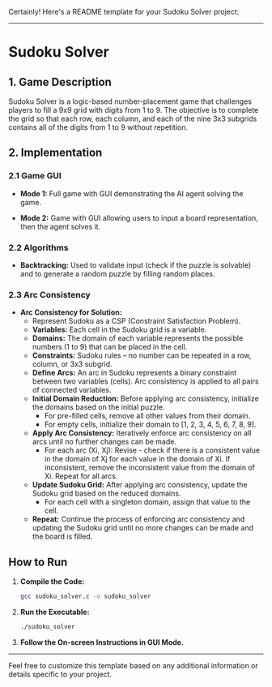Certainly! Here's a README template for your Sudoku Solver project:

---

# Sudoku Solver

## 1. Game Description

Sudoku Solver is a logic-based number-placement game that challenges players to fill a 9x9 grid with digits from 1 to 9. The objective is to complete the grid so that each row, each column, and each of the nine 3x3 subgrids contains all of the digits from 1 to 9 without repetition.

## 2. Implementation

### 2.1 Game GUI

- **Mode 1:** Full game with GUI demonstrating the AI agent solving the game.
  
- **Mode 2:** Game with GUI allowing users to input a board representation, then the agent solves it.

### 2.2 Algorithms

- **Backtracking:** Used to validate input (check if the puzzle is solvable) and to generate a random puzzle by filling random places.

### 2.3 Arc Consistency

- **Arc Consistency for Solution:**
  - Represent Sudoku as a CSP (Constraint Satisfaction Problem).
  - **Variables:** Each cell in the Sudoku grid is a variable.
  - **Domains:** The domain of each variable represents the possible numbers (1 to 9) that can be placed in the cell.
  - **Constraints:** Sudoku rules – no number can be repeated in a row, column, or 3x3 subgrid.
  - **Define Arcs:** An arc in Sudoku represents a binary constraint between two variables (cells). Arc consistency is applied to all pairs of connected variables.
  - **Initial Domain Reduction:** Before applying arc consistency, initialize the domains based on the initial puzzle.
    - For pre-filled cells, remove all other values from their domain.
    - For empty cells, initialize their domain to [1, 2, 3, 4, 5, 6, 7, 8, 9].
  - **Apply Arc Consistency:** Iteratively enforce arc consistency on all arcs until no further changes can be made.
    - For each arc (Xi, Xj): Revise - check if there is a consistent value in the domain of Xj for each value in the domain of Xi. If inconsistent, remove the inconsistent value from the domain of Xi. Repeat for all arcs.
  - **Update Sudoku Grid:** After applying arc consistency, update the Sudoku grid based on the reduced domains.
    - For each cell with a singleton domain, assign that value to the cell.
  - **Repeat:** Continue the process of enforcing arc consistency and updating the Sudoku grid until no more changes can be made and the board is filled.

## How to Run

1. **Compile the Code:**
   ```bash
   gcc sudoku_solver.c -o sudoku_solver
   ```

2. **Run the Executable:**
   ```bash
   ./sudoku_solver
   ```

3. **Follow the On-screen Instructions in GUI Mode.**

---

Feel free to customize this template based on any additional information or details specific to your project.
